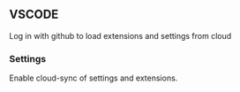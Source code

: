 ## VSCODE
Log in with github to load extensions and settings from cloud

### Settings
Enable cloud-sync of settings and extensions.